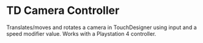 # TD Camera Controller
Translates/moves and rotates a camera in TouchDesigner using input and a speed modifier value. Works with a Playstation 4 controller.
